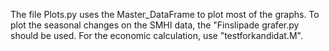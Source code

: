 The file Plots.py uses the Master_DataFrame to plot most of the graphs. To plot the seasonal changes on the SMHI data, the "Finslipade grafer.py should be used. For the economic calculation, use "testforkandidat.M".
